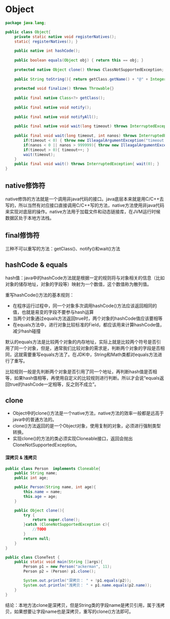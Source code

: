 # Object


```java
package java.lang;

public class Object{
	private static native void registerNatives();
	static{ registerNatives(); }	
	
	public native int hashCode();
	
	public boolean equals(Object obj) { return this == obj; }
	
	protected native Object clone() throws ClassNotSupportedException;
	
	public String toString(){ return getClass.getName() + "@" + Integer.toHexString(hashCode()); }
	
	protected void finalize() throws Throwable{}
	
	public final native Class<?> getClass();
	
	public final native void notify();
	
	public final native void notifyAll();
	
	public final native void wait(long timeout) throws InterruptedException;
	
	public final void wait(long timeout, int nanos) throws InterruptedException{
		if(timeout < 0) { throw new IlleagalArgumentException("timeout value is negative"); }
		if(nanos < 0 || nanos > 999999){ throw new IlleagalArgumentException("nanosecond timeout value out of range"); }
		if(timeout > 0){ timeout++; }
		wait(timeout);
	}
	public final void wait() throws InterruptedException{ wait(0); }
}
```

## native修饰符

native修饰的方法就是一个调用非java代码的接口。java底层本来就是用C/C++去写的，所以当然有对应接口直接调用C/C++写的方法，native方法使用非java代码来实现对底层的操作。native方法用于加载文件和动态链接库，在JVM运行时候数据区处于本地方法栈。

##  final修饰符

三种不可以重写的方法：getClass()、notify()和wait()方法

## hashCode & equals

hash值：java中的hashCode方法就是根据一定的规则将与对象相关的信息（比如对象的储存地址，对象的字段等）映射为一个数值，这个数值称为散列值。

重写hashCode()方法的基本规则：

- 在程序运行过程中，同一个对象多次调用hashCode()方法应该返回相同的值，也就是易变的字段不要参与hash运算
- 当两个对象通过equals方法返回true时，两个对象的hashCode值应该要相等
- 在equals方法中，进行对象比较标准的Field，都应该用来计算hashCode值，减少hash碰撞

默认的equals方法是比较两个对象的内存地址，实际上就是比较两个符号是否引用了同一个对象，但是，通常我们比较对象的需求是，判断两个对象的字段是否相同，这就需要重写equals方法了。在JDK中，String和Math类都对equals方法进行了重写。

比较规则一般是先判断两个对象是否引用了同一个地址，再判断hash值是否相等，如果hash值相等，再使用自定义的比较规则进行判断。所以才会说“equals返回true的hashCode一定相等，反之则不成立”。


## clone

- Object中的clone()方法是一个native方法，native方法的效率一般都是远高于java中的普通方法的。
- clone()方法返回的是一个Object对象，使用复制的对象，必须进行强制类型转换。
- 实现clone()的方法的类必须实现Cloneable接口，返回会抛出CloneNotSupportedException。

#### 深拷贝 & 浅拷贝



```java
public class Person  implements Cloneable{
    public String name;
    public int age;

    public Person(String name, int age){
        this.name = name;
        this.age = age;
    }

    public Object clone(){
        try {
            return super.clone();
        }catch (CloneNotSupportedException c){
            //TODO
        }
        return null;
    }
}
```

```java
public class CloneTest {
    public static void main(String []args){
        Person p1 = new Person("ackerman", 11);
        Person p2 = (Person) p1.clone();

        System.out.println("深拷贝： " + !p1.equals(p2));
        System.out.println("浅拷贝： " + p1.name.equals(p2.name));
    }
}
```

结论：本地方法clone是深拷贝，但是String类的字段name是拷贝引用，属于浅拷贝，如果想要让字段name也是深拷贝，重写的clone()方法即可。

